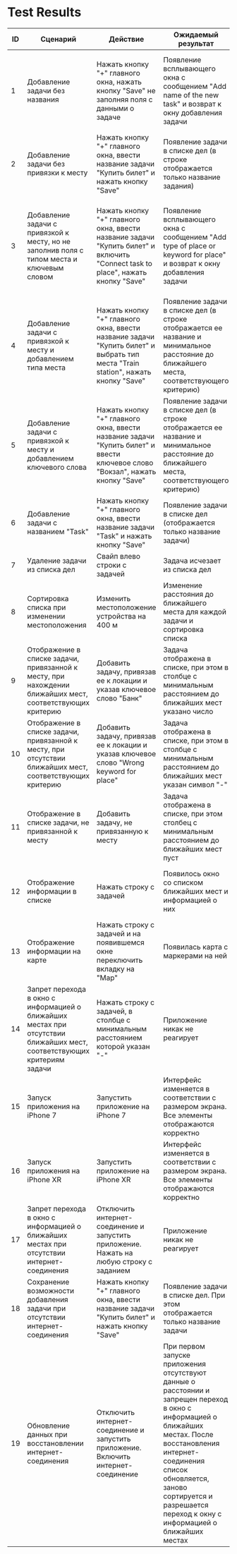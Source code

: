 # Test Results
| ID  | Сценарий | Действие | Ожидаемый результат | Фактический результат | Оценка |
| ------------- | ------------- | ------------- | ------------- | ------------- | ------------- |
| 1 | Добавление задачи без названия | Нажать кнопку "+" главного окна, нажать кнопку "Save" не заполняя поля с данными о задаче | Появление всплывающего окна с сообщением "Add name of the new task" и возврат к окну добавления задачи | Появление всплывающего окна с сообщением "Add name of the new task" и возврат к окну добавления задачи | Пройден
| 2 | Добавление задачи без привязки к месту | Нажать кнопку "+" главного окна, ввести название задачи "Купить билет" и нажать кнопку "Save" | Появление задачи в списке дел (в строке отображается только название задания) | Появление задачи в списке дел и отображение только ее названия | Пройден
| 3 | Добавление задачи с привязкой к месту, но не заполнив поля с типом места и ключевым словом | Нажать кнопку "+" главного окна, ввести название задачи "Купить билет" и включить "Connect task to place", нажать кнопку "Save" | Появление всплывающего окна с сообщением "Add type of place or keyword for place" и возврат к окну добавления задачи | Появление всплывающего окна с сообщением "Add type of place or keyword for place" и возврат к окну добавления задачи | Пройден
| 4 | Добавление задачи с привязкой к месту и добавлением типа места | Нажать кнопку "+" главного окна, ввести название задачи "Купить билет" и выбрать тип места "Train station", нажать кнопку "Save" | Появление задачи в списке дел (в строке отображается ее название и минимальное расстояние до ближайшего места, соответствующего критерию) | Появление задачи в списке дел. Отображение названия задания и минимального расстояния до ближайшего места | Пройден
| 5 | Добавление задачи с привязкой к месту и добавлением ключевого слова | Нажать кнопку "+" главного окна, ввести название задачи "Купить билет" и ввести ключевое слово "Вокзал", нажать кнопку "Save" | Появление задачи в списке дел (в строке отображается ее название и минимальное расстояние до ближайшего места, соответствующего критерию) | Появление задачи в списке дел. Отображение названия задания и минимального расстояния до ближайшего места | Пройден
| 6 | Добавление задачи с названием "Task" | Нажать кнопку "+" главного окна, ввести название задачи "Task" и нажать кнопку "Save" | Появление задачи в списке дел (отображается только название задачи)  | Появление всплывающего окна с сообщением "Add name of the new task" | Не пройден
| 7 | Удаление задачи из списка дел | Свайп влево строки с задачей | Задача исчезает из списка дел | Задача исчезает из списка дел | Пройден
| 8 | Cортировка списка при изменении местоположения | Изменить местоположение устройства на 400 м | Изменение расстояния до ближайшего места для каждой задачи и сортировка списка | Изменение расстояния до ближайшего места для каждой задачи и сортировка списка | Пройден
| 9 | Отображение в списке задачи, привязанной к месту, при нахождении ближайших мест, соответствующих критерию | Добавить задачу, привязав ее к локации и указав ключевое слово "Банк" | Задача отображена в списке, при этом в столбце с минимальным расстоянием до ближайших мест указано число | В строке с добавленной задачей отображено расстояние до ближайшего места | Пройден
| 10 | Отображение в списке задачи, привязанной к месту, при отсутствии ближайших мест, соответствующих критерию | Добавить задачу, привязав ее к локации и указав ключевое слово "Wrong keyword for place" | Задача отображена в списке, при этом в столбце с минимальным расстоянием до ближайших мест указан символ "-" | В строке с добавленной задачей отображен символ "-" вместо расстояния | Пройден
| 11 | Отображение в списке задачи, не привязанной к месту | Добавить задачу, не привязанную к месту | Задача отображена в списке, при этом столбец с минимальным расстоянием до ближайших мест пуст | Задача отображена в списке и столбец с минимальным расстоянием до ближайших мест пуст | Пройден
| 12 | Отображение информации в списке | Нажать строку с задачей | Появилось окно со списком ближайших мест и информацией о них | Появилось окно со списком ближайших мест и информацией о них | Пройден
| 13 | Отображение информации на карте | Нажать строку с задачей и на появившемся окне переключить вкладку на "Map" | Появилась карта с маркерами на ней | Появилась карта с маркерами на ней | Пройден
| 14 | Запрет перехода в окно с информацией о ближайших местах при отсутствии ближайших мест, соответствующих критериям задачи | Нажать строку с задачей, в столбце с минимальным расстоянием которой указан "-" | Приложение никак не реагирует | Приложение никак не реагирует | Пройден
| 15 | Запуск приложения на iPhone 7 | Запустить приложение на iPhone 7 | Интерфейс изменяется в соответствии с размером экрана. Все элементы отображаются корректно | Все элементы интерфейса отображаются корректно | Пройден
| 16 | Запуск приложения на iPhone XR | Запустить приложение на iPhone XR | Интерфейс изменяется в соответствии с размером экрана. Все элементы отображаются корректно | Все элементы интерфейса отображаются корректно | Пройден
| 17 | Запрет перехода в окно с информацией о ближайших местах при отсутствии интернет-соединения | Отключить интернет-соединение и запустить приложение. Нажать на любую строку с заданием | Приложение никак не реагирует | Приложение никак не реагирует | Пройден
| 18 | Cохранение возможности добавления задачи при отсутствии интернет-соединения | Нажать кнопку "+" главного окна, ввести название задачи "Купить билет" и нажать кнопку "Save" | Появление задачи в списке дел. При этом отображается только название задачи | Появление задачи в списке дел и отображение ее названия | Пройден
| 19 | Обновление данных при восстановлении интернет-соединения | Отключить интернет-соединение и запустить приложение. Включить интернет-соединение | При первом запуске приложения отсутствуют данные о расстоянии и запрещен переход в окно с информацией о ближайших местах. После восстановления интернет-соединения список обновляется, заново сортируется и разрешается переход к окну с информацией о ближайших местах | При восстановлении интернет-соединения данные не обновляются | Не пройден
